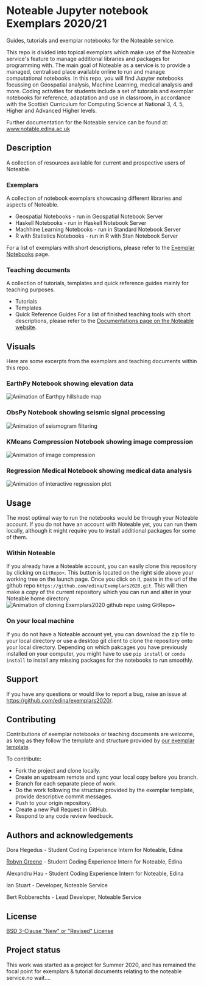 # Noteable Jupyter notebook Exemplars 2020/21

Guides, tutorials and exemplar notebooks for the Noteable service.

This repo is divided into topical exemplars which make use of the Noteable service's feature to manage additional libraries and packages for programming with. The main goal of Noteable as a service is to provide a managed, centralised place available online to run and manage computational notebooks. 
In this repo, you will find Jupyter notebooks focussing on Geospatial analysis, Machine Learning, medical analysis and more. 
Coding activities for students include a set of tutorials and exemplar notebooks for reference, adaptation and use in classroom, in accordance with the Scottish Curriculum for Computing Science at National 3, 4, 5, Higher and Advanced Higher levels. 

Further documentation for the Noteable service can be found at: www.notable.edina.ac.uk 

## Description
A collection of resources available for current and prospective users of Noteable.

### Exemplars
A collection of notebook exemplars showcasing different libraries and aspects of Noteable.
* Geospatial Notebooks - run in Geospatial Notebook Server
* Haskell Notebooks - run in Haskell Notebook Server
* Machhine Learning Notebooks - run in Standard Notebook Server
* R with Statistics Notebooks - run in R with Stan Notebook Server

For a list of exemplars with short descriptions, please refer to the [Exemplar Notebooks](ExemplarNotebooks.md) page.

### Teaching documents
A collection of tutorials, templates and quick reference guides mainly for teaching purposes.
* Tutorials
* Templates
* Quick Reference Guides
For a list of finished teaching tools with short descriptions, please refer to the [Documentations page on the Noteable website](https://noteable.edina.ac.uk/teaching_templates/).
    
## Visuals
Here are some excerpts from the exemplars and teaching documents within this repo.

### EarthPy Notebook showing elevation data
![Animation of Earthpy hillshade map](images/HillshadeAnimation.gif)

### ObsPy Notebook showing seismic signal processing
![Animation of seismogram filtering](images/FilteringAnimation.gif)

### KMeans Compression Notebook showing image compression
![Animation of image compression](images/ImageFilter.gif)

### Regression Medical Notebook showing medical data analysis
![Animation of interactive regression plot](images/bokeh_scroll_ml.gif)

## Usage
The most optimal way to run the notebooks would be through your Noteable account. If you do not have an account with Noteable yet, you can run them locally, although it might require you to install additional packages for some of them. 

### Within Noteable
If you already have a Noteable account, you can easily clone this repository by clicking on `GitRepo+`. This button is located on the right side above your working tree on the launch page. Once you click on it, paste in the url of the github repo `https://github.com/edina/Exemplars2020.git`. This will then make a copy of the current repository which you can run and alter in your Noteable home directory.
![Animation of cloning Exemplars2020 github repo using GitRepo+](images/CloningExemplarsRepo.gif)

### On your local machine
If you do not have a Noteable account yet, you can download the zip file to your local directory or use a desktop git client to clone the repository onto your local directory. Depending on which pakcages you have previously installed on your computer, you might have to use `pip install` or `conda install` to install any missing packages for the notebooks to run smoothly.

## Support
If you have any questions or would like to report a bug, raise an issue at https://github.com/edina/exemplars2020/.

## Contributing
Contributions of exemplar notebooks or teaching documents are welcome, as long as they follow the template and structure provided by [our exemplar template](https://github.com/edina/Exemplars2020/blob/master/GeneralExemplars/ExemplarTemplate.ipynb).

To contribute:
* Fork the project and clone locally.
* Create an upstream remote and sync your local copy before you branch.
* Branch for each separate piece of work.
* Do the work following the structure provided by the exemplar template, provide descriptive commit messages.
* Push to your origin repository.
* Create a new Pull Request in GitHub.
* Respond to any code review feedback.

## Authors and acknowledgements

Dora Hegedus - Student Coding Experience Intern for Noteable, Edina

[Robyn Greene](https://github.com/robyngreene) - Student Coding Experience Intern for Noteable, Edina

Alexandru Hau - Student Coding Experience Intern for Noteable, Edina

Ian Stuart - Developer, Noteable Service

Bert Robberechts - Lead Developer, Noteable Service
## License
[BSD 3-Clause "New" or "Revised" License](https://github.com/edina/Exemplars2020/blob/master/LICENSE)

## Project status
This work was started as a project for Summer 2020, and has remained the focal point for exemplars & tutorial documents relating to the noteable service.no wait....
